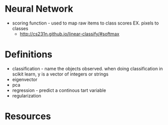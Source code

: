 # Neural Network
- scoring function - used to map raw items to class scores EX. pixels to classes
  - http://cs231n.github.io/linear-classify/#softmax


# Definitions
- classification - name the objects observed. when doing classification in scikit learn, y is a vector of integers or strings
- eigenvector
- pca
- regression - predict a continous tart variable
- regularization

# Resources
